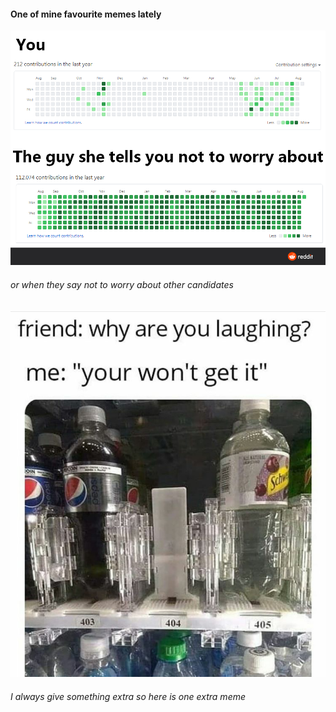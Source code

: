 #### One of mine favourite memes lately 


![A test image](img/meme_github.png)
###### or when they say not to worry about other candidates 

![A test image](img/meme_404.png)
###### I always give something extra so here is one extra meme
